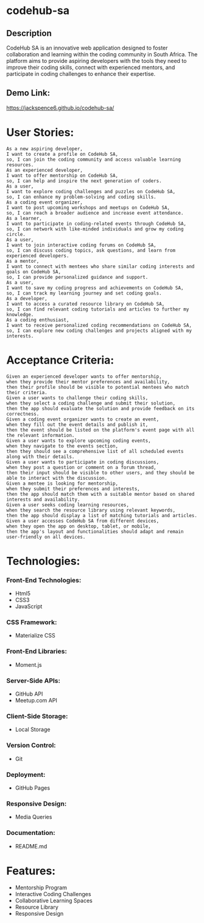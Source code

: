 # codehub-sa

## Description
CodeHub SA is an innovative web application designed to foster collaboration and learning within the coding community in South Africa. The platform aims to provide aspiring developers with the tools they need to improve their coding skills, connect with experienced mentors, and participate in coding challenges to enhance their expertise.

## Demo Link:
https://jackspence6.github.io/codehub-sa/

# User Stories:
``````
As a new aspiring developer,
I want to create a profile on CodeHub SA,
so, I can join the coding community and access valuable learning resources.
As an experienced developer,
I want to offer mentorship on CodeHub SA,
so, I can help and inspire the next generation of coders.
As a user,
I want to explore coding challenges and puzzles on CodeHub SA, 
so, I can enhance my problem-solving and coding skills.
As a coding event organizer,
I want to post upcoming workshops and meetups on CodeHub SA, 
so, I can reach a broader audience and increase event attendance.
As a learner,
I want to participate in coding-related events through CodeHub SA, 
so, I can network with like-minded individuals and grow my coding circle.
As a user,
I want to join interactive coding forums on CodeHub SA,
so, I can discuss coding topics, ask questions, and learn from experienced developers.
As a mentor,
I want to connect with mentees who share similar coding interests and goals on CodeHub SA,
so, I can provide personalized guidance and support.
As a user,
I want to save my coding progress and achievements on CodeHub SA,
so, I can track my learning journey and set coding goals.
As a developer,
I want to access a curated resource library on CodeHub SA, 
so, I can find relevant coding tutorials and articles to further my knowledge.
As a coding enthusiast,
I want to receive personalized coding recommendations on CodeHub SA,
so, I can explore new coding challenges and projects aligned with my interests.
``````

# Acceptance Criteria:
``````
Given an experienced developer wants to offer mentorship,
when they provide their mentor preferences and availability,
then their profile should be visible to potential mentees who match their criteria.
Given a user wants to challenge their coding skills,
when they select a coding challenge and submit their solution, 
then the app should evaluate the solution and provide feedback on its correctness.
Given a coding event organizer wants to create an event,
when they fill out the event details and publish it,
then the event should be listed on the platform's event page with all the relevant information.
Given a user wants to explore upcoming coding events,
when they navigate to the events section,
then they should see a comprehensive list of all scheduled events along with their details.
Given a user wants to participate in coding discussions,
when they post a question or comment on a forum thread,
then their input should be visible to other users, and they should be able to interact with the discussion.
Given a mentee is looking for mentorship,
when they submit their preferences and interests,
then the app should match them with a suitable mentor based on shared interests and availability.
Given a user seeks coding learning resources,
when they search the resource library using relevant keywords, 
then the app should display a list of matching tutorials and articles.
Given a user accesses CodeHub SA from different devices, 
when they open the app on desktop, tablet, or mobile,
then the app's layout and functionalities should adapt and remain user-friendly on all devices.
``````
# Technologies:
### Front-End Technologies:
- Html5
- CSS3
- JavaScript
### CSS Framework:
- Materialize CSS
### Front-End Libraries:
- Moment.js
### Server-Side APIs:
- GitHub API
- Meetup.com API
### Client-Side Storage:
- Local Storage
### Version Control:
- Git
### Deployment:
- GitHub Pages
### Responsive Design:
- Media Queries
### Documentation:
- README.md

# Features:
- Mentorship Program 
- Interactive Coding Challenges
- Collaborative Learning Spaces
- Resource Library
- Responsive Design